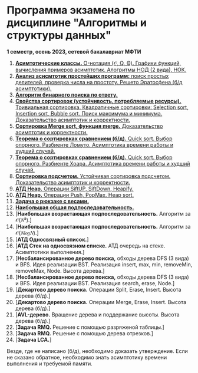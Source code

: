 # Программа экзамена по дисциплине "Алгоритмы и структуры данных"
**1 семестр, осень 2023, сетевой бакалавриат МФТИ**

1. [**Асимтотические классы.** O-нотация (𝒪, Ω, Θ). Графики функций, вычисления примеров асимптотик. Алогритмы НОД (2 вида), НОК.](answers/1.md)
2. [**Анализ асисмтотик простейших программ:** поиск простых делителей, проверка числа на простоту. Решето Эратосфена (б/д асимптотики).](answers/2.md)
3. [**Алгоритм бинарного поиска по ответу.**](answers/3.md)
4. [**Свойства сортировок (устойчивость, потребляемые ресурсы).** Тривиальная сортировка. Квадратичные сортировки: Selection sort, Insertion sort, Bubble sort. Поиск максимума и минимума. Доказательство асимптотик и корректности.](answers/4.md)
5. [**Сортировка Merge sort, функция merge.** Доказательство асимптотик и корректности.](answers/5.md)
6. [**Теорема о сортировках сравнением (б/д).** Quick sort. Выбор опорного. Разбиенте Ломуто. Асимптотика времени работы и худший случай.](answers/6.md)
7. [**Теорема о сортировках сравнением (б/д).** Quick sort. Выбор опорного. Разбиенте Хоара. Асимптотика времени работы и худший случай.](answers/7.md)
8. [**Сортировка подсчетом.** Устойчивая сортировка подсчетом. Доказательство асимптотик и корректности.](answers/8.md)
9. [**АТД Heap.** Операции SiftUP, SiftDown, Heapify.](answers/9.md)
10. [**АТД Heap.** Операции Push, PopMax. Heap sort.](answers/10.md)
11. [**Задача о рюкзаке с весами.**](answers/11.md)
12. [**Наибольшая общая подпоследовательность.**](answers/12.md)
13. [**Наибольшая возрастающая подпоследовательность.** Алгоритм за 𝒪(𝑁²).]
14. [**Наибольшая возрастающая подпоследовательность.** Алгоритм за 𝒪(𝑁𝑙𝑜𝑔𝑁).]
15. [**АТД Односвязный список.**]
16. [**АТД Стек на односвязном списке.** АТД очередь на стеке. Асимптотики выполнения.]
17. [**Несбалансированное дерево поиска,** обходы дерева DFS (3 вида) и BFS. Идея реализации BST. Реализация insert, max, min, removeMin, removeMax, Node. Высота дерева.]
18. [**Несбалансированное дерево поиска,** обходы дерева DFS (3 вида) и BFS. Идея реализации BST. Реализация search, erase, Node.]
19. [**Декартово дерево поиска.** Операции Split, Erase, Insert. Высота дерева (б/д).]
20. [**Декартово дерево поиска.** Операции Merge, Erase, Insert. Высота дерева (б/д).]
21. [**AVL-дерево.** Вращение дерева и поддержание высоты. Высота дерева (б/д).]
22. [**Задача RMQ.** Решение с помощью разряженой таблицы.]
23. [**Задача RMQ.** Решение с помощью дерева отрезков.]
24. [**Задача LCA.**]

Везде, где не написано (б/д), необходимо доказать утверждение. Если не сказано обратное, необходимо знать асимптотику времени выполнения и требуемой памяти.